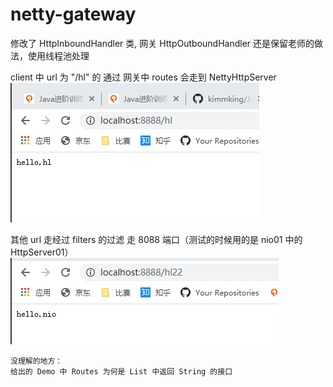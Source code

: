 # netty-gateway
修改了 HttpInboundHandler 类, 网关 HttpOutboundHandler 还是保留老师的做法，使用线程池处理  

client 中 url 为 "/hl" 的 通过 网关中 routes 会走到 NettyHttpServer
![第一类请求](.\src\main\resources\pic1.png)

其他 url 走经过 filters 的过滤 走 8088 端口（测试的时候用的是 nio01 中的 HttpServer01）  
![第二类请求](.\src\main\resources\pic2.png)

```
没理解的地方：
给出的 Demo 中 Routes 为何是 List 中返回 String 的接口  
```